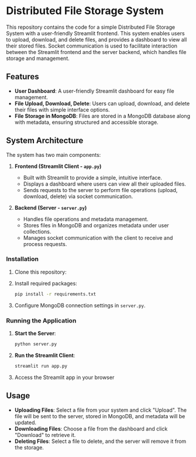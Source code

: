 # Distributed File Storage System

This repository contains the code for a simple Distributed File Storage System with a user-friendly Streamlit frontend. This system enables users to upload, download, and delete files, and provides a dashboard to view all their stored files. Socket communication is used to facilitate interaction between the Streamlit frontend and the server backend, which handles file storage and management.

## Features

- **User Dashboard**: A user-friendly Streamlit dashboard for easy file management.
- **File Upload, Download, Delete**: Users can upload, download, and delete their files with simple interface options.
- **File Storage in MongoDB**: Files are stored in a MongoDB database along with metadata, ensuring structured and accessible storage.

## System Architecture

The system has two main components:

1. **Frontend (Streamlit Client - `app.py`)**
   - Built with Streamlit to provide a simple, intuitive interface.
   - Displays a dashboard where users can view all their uploaded files.
   - Sends requests to the server to perform file operations (upload, download, delete) via socket communication.

2. **Backend (Server - `server.py`)**
   - Handles file operations and metadata management.
   - Stores files in MongoDB and organizes metadata under user collections.
   - Manages socket communication with the client to receive and process requests.

### Installation

1. Clone this repository:

2. Install required packages:

    ```bash
    pip install -r requirements.txt
    ```

3. Configure MongoDB connection settings in `server.py`.

### Running the Application

1. **Start the Server**:

    ```bash
    python server.py
    ```

2. **Run the Streamlit Client**:

    ```bash
    streamlit run app.py
    ```

3. Access the Streamlit app in your browser

## Usage

- **Uploading Files**: Select a file from your system and click "Upload". The file will be sent to the server, stored in MongoDB, and metadata will be updated.
- **Downloading Files**: Choose a file from the dashboard and click "Download" to retrieve it.
- **Deleting Files**: Select a file to delete, and the server will remove it from the storage.